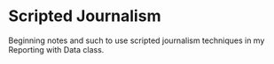Scripted Journalism
===================

Beginning notes and such to use scripted journalism techniques in my Reporting with Data class.